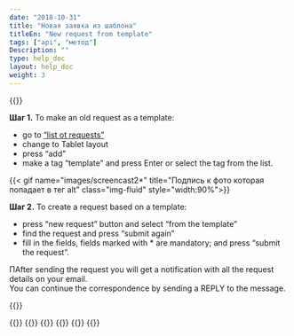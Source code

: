 ```yaml
---
date: "2018-10-31"
title: "Новая заявка из шаблона"
titleEn: "New request from template"
tags: ["api", "метод"]
Description: ""
type: help_doc
layout: help_doc
weight: 3
--- 
```


{{<alert icon="hand-o-up" color="alert11-light" text="Use this feature for your repeating requests with the same details." close="false">}} 

**Шаг 1.** To make an old request as a template:

- go to  <a href="https://my.fesco.com/requests" target="_blank">“list ot requests”</a>
- change to Tablet layout 
- press “add”
- make a tag “template” and press Enter or select the tag from the list.

{{< gif name="images/screencast2*" title="Подпись к фото которая попадает в тег alt" class="img-fluid" style="width:90%">}}
<br/>

**Шаг 2.** To create a request based on a template:

- press “new request” button and select “from the template”
- find the request and press “submit again”
- fill in the fields, fields marked with * are mandatory; and press “submit the request”.

<div class="pixxett-alert pixxett-alert-icon alert8-light">
  <i class="fa fa-envelope"></i>ПAfter sending the request you will get a notification with all the request details on your email.  <br/> You can continue the correspondence by sending a REPLY to the message.
</div>

{{<isHelpful>}}


{{<seeAlso>}}
    {{<seeAlsoItem link="/new_order/online_order/copy/" text="Копирование из старой заявки">}}
    {{<seeAlsoItem link="/new_order/fields/" text="Как заполнять поля заявки">}}
    {{<seeAlsoItem link="/new_order/questions/" text="Как добавить еще один груз в заявку?">}}
    {{<seeAlsoItem link="/new_order/questions/" text="Кого указывать получателем на станции назначения?">}}
{{</seeAlso>}}